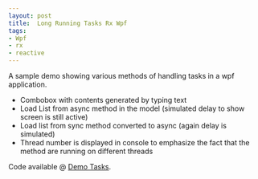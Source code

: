 ```yaml
---
layout: post
title:  Long Running Tasks Rx Wpf
tags:
- Wpf
- rx
- reactive
---
```


A sample demo showing various methods of handling tasks in a wpf application.

- Combobox with contents generated by typing text
- Load List from async method in the model (simulated delay to show screen is still active)
- Load list from sync method converted to async (again delay is simulated)
- Thread number is displayed in console to emphasize the fact that the method are running on different threads

Code available @ [Demo Tasks][Tasks].

[Tasks]: https://github.com/karlobrien/LongRunningTasksForWpf
